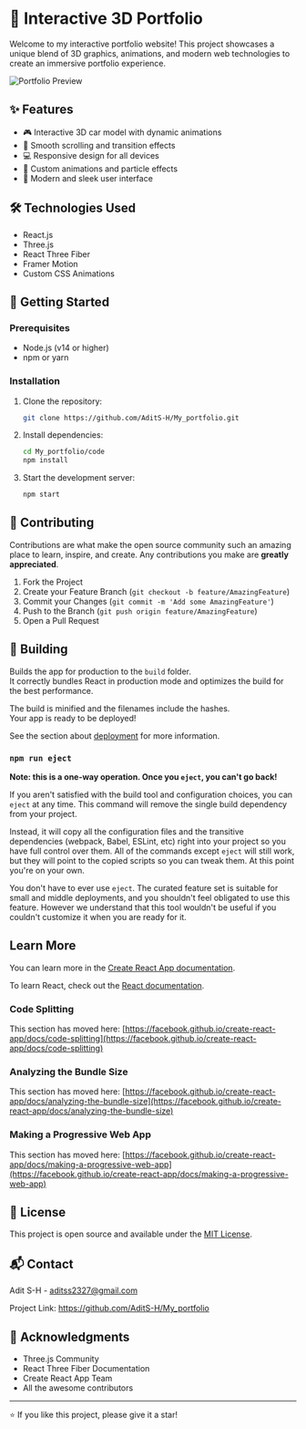 # 🚀 Interactive 3D Portfolio

Welcome to my interactive portfolio website! This project showcases a unique blend of 3D graphics, animations, and modern web technologies to create an immersive portfolio experience.

![Portfolio Preview](add_your_screenshot_url_here)

## ✨ Features

- 🎮 Interactive 3D car model with dynamic animations
- 🎯 Smooth scrolling and transition effects
- 💻 Responsive design for all devices
- 🎨 Custom animations and particle effects
- 📱 Modern and sleek user interface

## 🛠️ Technologies Used

- React.js
- Three.js
- React Three Fiber
- Framer Motion
- Custom CSS Animations

## 🚀 Getting Started

### Prerequisites

- Node.js (v14 or higher)
- npm or yarn

### Installation

1. Clone the repository:
   ```bash
   git clone https://github.com/AditS-H/My_portfolio.git
   ```

2. Install dependencies:
   ```bash
   cd My_portfolio/code
   npm install
   ```

3. Start the development server:
   ```bash
   npm start
   ```

## 🤝 Contributing

Contributions are what make the open source community such an amazing place to learn, inspire, and create. Any contributions you make are **greatly appreciated**.

1. Fork the Project
2. Create your Feature Branch (`git checkout -b feature/AmazingFeature`)
3. Commit your Changes (`git commit -m 'Add some AmazingFeature'`)
4. Push to the Branch (`git push origin feature/AmazingFeature`)
5. Open a Pull Request

## 🌟 Building

Builds the app for production to the `build` folder.\
It correctly bundles React in production mode and optimizes the build for the best performance.

The build is minified and the filenames include the hashes.\
Your app is ready to be deployed!

See the section about [deployment](https://facebook.github.io/create-react-app/docs/deployment) for more information.

### `npm run eject`

**Note: this is a one-way operation. Once you `eject`, you can't go back!**

If you aren't satisfied with the build tool and configuration choices, you can `eject` at any time. This command will remove the single build dependency from your project.

Instead, it will copy all the configuration files and the transitive dependencies (webpack, Babel, ESLint, etc) right into your project so you have full control over them. All of the commands except `eject` will still work, but they will point to the copied scripts so you can tweak them. At this point you're on your own.

You don't have to ever use `eject`. The curated feature set is suitable for small and middle deployments, and you shouldn't feel obligated to use this feature. However we understand that this tool wouldn't be useful if you couldn't customize it when you are ready for it.

## Learn More

You can learn more in the [Create React App documentation](https://facebook.github.io/create-react-app/docs/getting-started).

To learn React, check out the [React documentation](https://reactjs.org/).

### Code Splitting

This section has moved here: [https://facebook.github.io/create-react-app/docs/code-splitting](https://facebook.github.io/create-react-app/docs/code-splitting)

### Analyzing the Bundle Size

This section has moved here: [https://facebook.github.io/create-react-app/docs/analyzing-the-bundle-size](https://facebook.github.io/create-react-app/docs/analyzing-the-bundle-size)

### Making a Progressive Web App

This section has moved here: [https://facebook.github.io/create-react-app/docs/making-a-progressive-web-app](https://facebook.github.io/create-react-app/docs/making-a-progressive-web-app)

## 📝 License

This project is open source and available under the [MIT License](LICENSE).

## 📬 Contact

Adit S-H - aditss2327@gmail.com

Project Link: https://github.com/AditS-H/My_portfolio

## 🙏 Acknowledgments

* Three.js Community
* React Three Fiber Documentation
* Create React App Team
* All the awesome contributors

---
⭐️ If you like this project, please give it a star!

